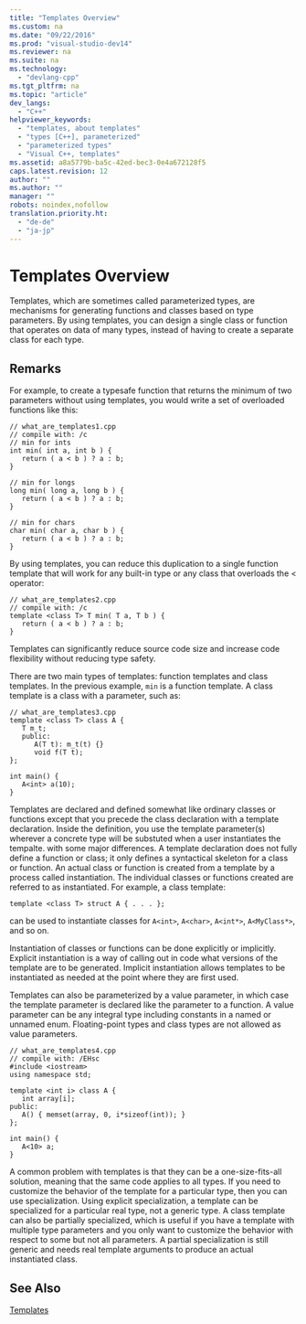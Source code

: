 ```yaml
---
title: "Templates Overview"
ms.custom: na
ms.date: "09/22/2016"
ms.prod: "visual-studio-dev14"
ms.reviewer: na
ms.suite: na
ms.technology: 
  - "devlang-cpp"
ms.tgt_pltfrm: na
ms.topic: "article"
dev_langs: 
  - "C++"
helpviewer_keywords: 
  - "templates, about templates"
  - "types [C++], parameterized"
  - "parameterized types"
  - "Visual C++, templates"
ms.assetid: a8a5779b-ba5c-42ed-bec3-0e4a672128f5
caps.latest.revision: 12
author: ""
ms.author: ""
manager: ""
robots: noindex,nofollow
translation.priority.ht: 
  - "de-de"
  - "ja-jp"
---
```

# Templates Overview
Templates, which are sometimes called parameterized types, are mechanisms for generating functions and classes based on type parameters. By using templates, you can design a single class or function that operates on data of many types, instead of having to create a separate class for each type.  
  
## Remarks  
 For example, to create a typesafe function that returns the minimum of two parameters without using templates, you would write a set of overloaded functions like this:  
  
```  
// what_are_templates1.cpp  
// compile with: /c  
// min for ints  
int min( int a, int b ) {  
   return ( a < b ) ? a : b;  
}  
  
// min for longs  
long min( long a, long b ) {  
   return ( a < b ) ? a : b;  
}  
  
// min for chars  
char min( char a, char b ) {  
   return ( a < b ) ? a : b;  
}  
```  
  
 By using templates, you can reduce this duplication to a single function template that will work for any built-in type or any class that overloads the < operator:  
  
```  
// what_are_templates2.cpp  
// compile with: /c  
template <class T> T min( T a, T b ) {  
   return ( a < b ) ? a : b;  
}  
```  
  
 Templates can significantly reduce source code size and increase code flexibility without reducing type safety.  
  
 There are two main types of templates: function templates and class templates. In the previous example, `min` is a function template. A class template is a class with a parameter, such as:  
  
```  
// what_are_templates3.cpp  
template <class T> class A {  
   T m_t;  
   public:  
      A(T t): m_t(t) {}   
      void f(T t);  
};  
  
int main() {  
   A<int> a(10);  
}  
```  
  
 Templates are declared and defined somewhat like ordinary classes or functions except that you precede the class declaration with a template declaration. Inside the definition, you use the template parameter(s) wherever a concrete type will be substuted when a user instantiates the tempalte. with some major differences. A template declaration does not fully define a function or class; it only defines a syntactical skeleton for a class or function. An actual class or function is created from a template by a process called instantiation. The individual classes or functions created are referred to as instantiated. For example, a class template:  
  
```  
template <class T> struct A { . . . };  
```  
  
 can be used to instantiate classes for `A<int>`, `A<char>`, `A<int*>`, `A<MyClass*>`, and so on.  
  
 Instantiation of classes or functions can be done explicitly or implicitly. Explicit instantiation is a way of calling out in code what versions of the template are to be generated. Implicit instantiation allows templates to be instantiated as needed at the point where they are first used.  
  
 Templates can also be parameterized by a value parameter, in which case the template parameter is declared like the parameter to a function. A value parameter can be any integral type including constants in a named or unnamed enum. Floating-point types and class types are not allowed as value parameters.  
  
```  
// what_are_templates4.cpp  
// compile with: /EHsc  
#include <iostream>  
using namespace std;  
  
template <int i> class A {  
   int array[i];  
public:  
   A() { memset(array, 0, i*sizeof(int)); }  
};  
  
int main() {  
   A<10> a;  
}  
```  
  
 A common problem with templates is that they can be a one-size-fits-all solution, meaning that the same code applies to all types. If you need to customize the behavior of the template for a particular type, then you can use specialization. Using explicit specialization, a template can be specialized for a particular real type, not a generic type. A class template can also be partially specialized, which is useful if you have a template with multiple type parameters and you only want to customize the behavior with respect to some but not all parameters. A partial specialization is still generic and needs real template arguments to produce an actual instantiated class.  
  
## See Also  
 [Templates](../vs140/templates--c---.md)